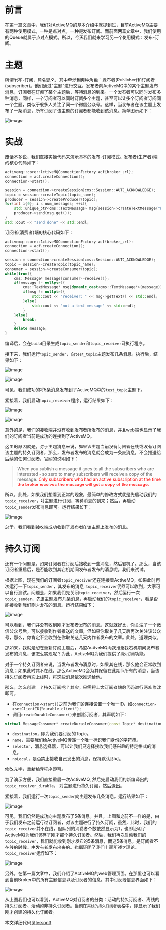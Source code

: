 # 前言

在第一篇文章中，我们对ActiveMQ的基本介绍中就提到过，目前ActiveMQ主要有两种使用模式，一种是点对点，一种是发布订阅。而前面两篇文章中，我们使用的Queue就属于点对点模式。所以，今天我们就来学习另一个使用模式：发布-订阅。

# 主题

所谓发布-订阅，顾名思义，其中牵涉到两种角色：发布者(Publisher)和订阅者(subscriber)。他们通过"主题"进行交互。发布者向ActiveMQ中的某个主题发布消息，订阅者在订阅了某个主题后，等待消息的到来。一个发布者可以同时发布多种消息，同样，一个订阅者可以同时订阅多个主题，甚至可以让多个订阅者订阅同一个主题，类似于很多人关注了同一个微信公众号。这样，当发布者在该主题上发布了一条消息，所有订阅了该主题的订阅者都能收到该消息。简单图示如下：

![image](image/9.png)

# 实战

废话不多说，我们直接实操代码来演示基本的发布-订阅模式。发布者(生产者)端的核心代码如下：

```cpp
activemq::core::ActiveMQConnectionFactory acf{broker_url};
connection = acf.createConnection();
connection->start();

session = connection->createSession(cms::Session::AUTO_ACKNOWLEDGE);
topic = session->createTopic(topic_name);
producer = session->createProducer(topic);
for(int i{0}; i < num_messages; ++i){
	std::unique_ptr<cms::TextMessage> msg{session->createTextMessage("message-" + std::to_string(i))};
	producer->send(msg.get());
}
std::cout << "send done" << std::endl;
```

订阅者(消费者)端的核心代码如下：

```cpp
activemq::core::ActiveMQConnectionFactory acf{broker_url}; 
connection = acf.createConnection();
connection->start();

session = connection->createSession(cms::Session::AUTO_ACKNOWLEDGE);
topic = session->createTopic(topic_name);
consumer = session->createConsumer(topic);
while(true){
	cms::Message* message{consumer->receive()};
	if(message != nullptr){
		cms::TextMessage* msg{dynamic_cast<cms::TextMessage*>(message)};
		if(msg != nullptr){
			std::cout << "receiver: " << msg->getText() << std::endl;
		}else{
			std::cout << "not a text message" << std::endl;
		}
	}else{
		break;
	}
	delete message;
}
```

编译后，会在`build`目录生成`topic_sender`和`topic_receiver`可执行程序。

接下来，我们运行`topic_sender`，向`test_topic`主题发布几条消息。执行后，结果如下：

![image](image/10.png)

![image](image/11.png)

可见，我们成功的将5条消息发布到了ActiveMQ中的`test_topic`主题下。

紧接着，我们启动`topic_receiver`程序，运行结果如下：

![image](image/12.png)

![image](image/13.png)

意外的是，我们的接收端并没有收到发布者所发布的消息，并且web端也显示了我们的订阅者当前是成功的连接到了ActiveMQ。

这里的原因就是，对于主题消息来说，如果该主题当前没有订阅者在线或没有订阅该主题的持久订阅者，那么，发布者发布的消息就会成为一条废消息，不会推送给后续的任何订阅者。官网的说明如下：

> When you publish a message it goes to all the subscribers who are interested - so zero to many subscribers will receive a copy of the message. <font color='red'>Only subscribers who had an active subscription at the time the broker receives the message will get a copy of the message.</font>

所以，此处，如果我们想看到正常的现象，最简单的修改方式就是先启动我们的`topic_receiver`，对主题进行订阅，等待消息的到来；然后，再启动`topic_sender`发布消息即可。运行结果如下：

![image](image/14.png)

总于，我们看到接收端成功收到了发布者在该主题上发布的消息。

# 持久订阅

还有一个问题是，如果订阅者在订阅后接收到一些消息，然后宕机了。那么，当该订阅者重启后，是否能收到其宕机期间发布者发布的消息呢。我们来试试。

根据上图，现在我们的订阅者`topic_receiver`还在连接着ActiveMQ，如果此时再次运行一下`topic_sender`，其发布的消息, `topic_receiver`仍然可以收到，大家可以自行测试。问题是，如果我们先关闭`topic_receiver`，然后运行一次`topic_sender`，先该主题发布几条消息，再启动我们的`topic_receiver`，看是否能接收到我们刚才发布的消息。运行结果如下：

![image](image/12.png)

可以看到，我们并没有收到刚才发布者发布的消息。这就就好比，你关注了一个微信公众号后，可以接收到作者推送的文章，但如果你取关了几天后再次关注该公众号，那么，你肯定不会收到在你取关这几天内作者发布的文章。此处，道理类似。

那如果，我就是想在重新订阅主题后，希望ActiveMQ向我推送我宕机期间发布者发布的消息，该怎么实现呢？为此，ActiveMQ为我们提供了`持久订阅`功能。

对于一个持久订阅者来说，当发布者发布消息时，如果其在线，那么他会正常收到消息；如果此时其不在线，那么ActiveMQ会为其保留在此期间所有的消息，当该持久订阅者再次上线时，将这些消息依次推送给他。

那么，怎么创建一个持久订阅呢？其实，只需将上文订阅者端的代码进行两处修改即可。
- 在`connection->start()`之前为我们的连接设置一个唯一ID，如`connection->setClientID("durable_client");`
- 调用`createDurableConsumer()`来创建订阅者，其声明如下：

```cpp
virtual MessageConsumer* createDurableConsumer(const Topic* destination, const std::string& name, const std::string& selector, bool noLocal = false) = 0;
```

- `destination`，即为我们要订阅的Topic。
- `name`，需要我们给ActiveMQ传递一个唯一标识我们身份的字符串。
- `selector`，消息选择器，可以让我们只选择接收我们感兴趣的特定格式的消息。
- `noLocal`，是否禁止接收自己发出的消息，保持默认即可。

修改完毕，重新编译程序即可。

为了演示方便，我们直接重启一次ActiveMQ, 然后先启动我们的新编译出的`topic_receiver_durable`， 对主题进行持久订阅，然后退出。

紧接着，我们运行一次`topic_sender`向主题发布几条消息。运行结果如下：

![image](image/15.png)

可见，我们仍然是成功向主题发布了5条消息。并且，上图和之前不一样的是，由于我们发布之前运行过订阅者，对该主题进行了持久订阅，虽然，此时，我们的`topic_receiver`并不在线，但队列的消费者个数依然显示为1，也即证明了ActiveMQ为我们保存了刚才那个持久订阅者。然后，我们再次启动我们的`topic_receiver`，我们就能收到刚才发布的5条消息，而这5条消息，是订阅者不在线的时候，由发布者发布出来的。也即证明了我们上面所述之理论。`topic_receiver`运行如下：

![image](image/16.png)

另外，在第一篇文章中，我们介绍了ActiveMQ的web管理页面。在那里也可以看到当前Broker中的所有主题信息以及订阅者的信息。其中订阅者信息界面如下：

![image](image/17.png)

从上图我们也可以看到，ActiveMQ对订阅者的分类：活动的持久订阅者、离线的持久订阅者、活动的非持久订阅者。当前在`离线的持久订阅者`表格中，即显示了我们刚才创建的持久化订阅者。

本文详细代码见[lesson3](https://github.com/wanggujin/LearnActiveMQ/tree/master/lesson3)
